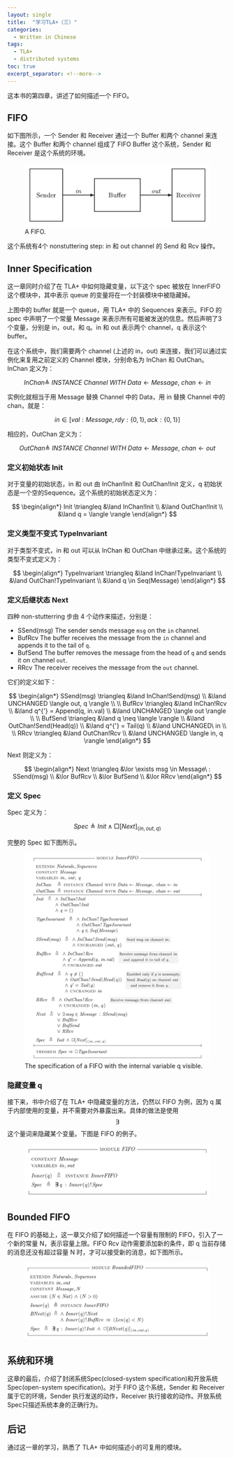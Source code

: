 ```yaml
---
layout: single
title:  "学习TLA+（三）"
categories: 
  - Written in Chinese
tags:
  - TLA+
  - distributed systems
toc: true
excerpt_separator: <!--more-->
---
```


这本书的第四章，讲述了如何描述一个 FIFO。

<!--more-->

## FIFO

如下图所示，一个 Sender 和 Receiver 通过一个 Buffer 和两个 channel 来连接。这个 Buffer 和两个 channel 组成了 FIFO Buffer 这个系统，Sender 和 Receiver 是这个系统的环境。

<figure>
  <img src="/assets/images/TLA+_2_fifo.png">
<figcaption>A FIFO.</figcaption>
</figure>

这个系统有4个 nonstuttering step: in 和 out channel 的 Send 和 Rcv 操作。

## Inner Specification

这一章同时介绍了在 TLA+ 中如何隐藏变量，以下这个 spec 被放在 InnerFIFO 这个模块中，其中表示 queue 的变量将在一个封装模块中被隐藏掉。

上图中的 buffer 就是一个 queue，用 TLA+ 中的 Sequences 来表示。FIFO 的 spec 中声明了一个常量 Message 来表示所有可能被发送的信息。然后声明了3个变量，分别是 in，out，和 q。in 和 out 表示两个 channel，q 表示这个 buffer。

在这个系统中，我们需要两个 channel (上述的 in，out) 来连接，我们可以通过实例化来复用之前定义的 Channel 模块，分别命名为 InChan 和 OutChan。InChan 定义为：

$$
InChan \triangleq\ INSTANCE\ Channel\ WITH\ Data \leftarrow Message,\ chan \leftarrow in
$$

实例化就相当于用 Message 替换 Channel 中的 Data，用 in 替换 Channel 中的 chan，就是：

$$
in \in [val:Message, rdy:\{0,1\}, ack:\{0,1\}]
$$

相应的，OutChan 定义为：

$$
OutChan \triangleq\ INSTANCE\ Channel\ WITH\ Data \leftarrow Message,\ chan \leftarrow out
$$

### 定义初始状态 Init

对于变量的初始状态，in 和 out 由 InChan!Init 和 OutChan!Init 定义，q 初始状态是一个空的Sequence。这个系统的初始状态定义为：

$$
\begin{align*}
Init \triangleq &\land InChan!Init \\ &\land OutChan!Init \\ &\land q = \langle \rangle
\end{align*}
$$

### 定义类型不变式 TypeInvariant

对于类型不变式，in 和 out 可以从 InChan 和 OutChan 中继承过来。这个系统的类型不变式定义为：

$$
\begin{align*}
TypeInvariant \triangleq &\land InChan!TypeInvariant \\ &\land OutChan!TypeInvariant \\ &\land q \in Seq(Message)
\end{align*}
$$

### 定义后继状态 Next

四种 non-stutterring 步由 4 个动作来描述，分别是：

- SSend(msg) The sender sends message `msg` on the `in` channel.
- BufRcv     The buffer receives the message from the `in` channel and appends it to the tail of `q`.
- BufSend    The buffer removes the message from the head of `q` and sends it on channel `out`.
- RRcv       The receiver receives the message from the `out` channel.

它们的定义如下：

$$
\begin{align*}
SSend(msg) \triangleq &\land InChan!Send(msg) \\ &\land UNCHANGED \langle out, q \rangle \\
\\
BufRcv \triangleq &\land InChan!Rcv \\ &\land q^{'} = Append(q, in.val) \\ &\land UNCHANGED \langle out \rangle \\
\\
BufSend \triangleq &\land q \neq \langle \rangle \\ &\land OutChan!Send(Head(q)) \\ &\land q^{'} = Tail(q) \\ &\land UNCHANGED\ in \\
\\
RRcv \triangleq &\land OutChan!Rcv \\ &\land UNCHANGED \langle in, q \rangle
\end{align*}
$$

Next 则定义为：

$$
\begin{align*}
Next \triangleq &\lor \exists msg \in Message\ : SSend(msg) \\ &\lor BufRcv \\ &\lor BufSend \\ &\lor RRcv
\end{align*}
$$

### 定义 Spec

Spec 定义为：

$$
Spec \triangleq Init \land \Box{[Next]_{\langle in,out,q \rangle}}
$$

完整的 Spec 如下图所示。

<figure>
  <img src="/assets/images/TLA+_3_fifo_q_visible.png">
<figcaption>The specification of a FIFO with the internal variable q visible.</figcaption>
</figure>

### 隐藏变量 q

接下来，书中介绍了在 TLA+ 中隐藏变量的方法，仍然以 FIFO 为例，因为 q 属于内部使用的变量，并不需要对外暴露出来。具体的做法是使用 $$ \exists $$ 这个量词来隐藏某个变量。下图是 FIFO 的例子。

<figure>
  <img src="/assets/images/TLA+_3_fifo.png">
</figure>

## Bounded FIFO

在 FIFO 的基础上，这一章又介绍了如何描述一个容量有限制的 FIFO，引入了一个新的常量 N，表示容量上限。FIFO Rcv 动作需要添加新的条件，即 q 当前存储的消息还没有超过容量 N 时，才可以接受新的消息，如下图所示。

<figure>
  <img src="/assets/images/TLA+_3_bounded_fifo.png">
</figure>

## 系统和环境

这章的最后，介绍了封闭系统Spec(closed-system specification)和开放系统Spec(open-system specification)。对于 FIFO 这个系统，Sender 和 Receiver 属于它的环境，Sender 执行发送的动作，Receiver 执行接收的动作。开放系统Spec只描述系统本身的正确行为。

## 后记

通过这一章的学习，熟悉了 TLA+ 中如何描述小的可复用的模块。
